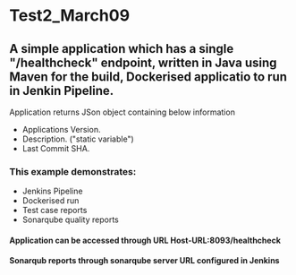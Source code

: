 # Test2_March09

## A simple application which has a single "/healthcheck" endpoint, written in Java using Maven for the build, Dockerised applicatio to run in Jenkin Pipeline.

Application returns JSon object containing below information
*  Applications Version.
*  Description. ("static variable") 
*  Last Commit SHA.

### This example demonstrates:
*  Jenkins Pipeline
*  Dockerised run
*  Test case reports
*  Sonarqube quality reports

#### Application can be accessed through URL Host-URL:8093/healthcheck
#### Sonarqub reports through sonarqube server URL configured in Jenkins
